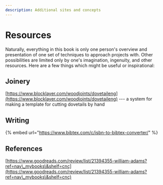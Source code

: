 ```yaml
---
description: Additional sites and concepts
---
```


# Resources

Naturally, everything in this book is only one person's overview and presentation of one set of techniques to approach projects with. Other possibilities are limited only by one's imagination, ingenuity, and other resources. Here are a few things which might be useful or inspirational:

## Joinery

[https://www.blocklayer.com/woodjoints/dovetaileng](https://www.blocklayer.com/woodjoints/dovetaileng) --- a system for making a template for cutting dovetails by hand

## Writing

{% embed url="https://www.bibtex.com/c/isbn-to-bibtex-converter/" %}

## References

[https://www.goodreads.com/review/list/21394355-william-adams?ref=nav\_mybooks\&shelf=cnc](https://www.goodreads.com/review/list/21394355-william-adams?ref=nav\_mybooks\&shelf=cnc)
